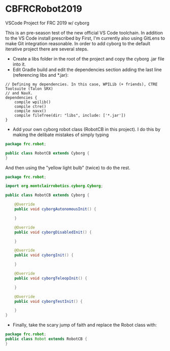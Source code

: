 # CBFRCRobot2019
VSCode Project for FRC 2019 w/ cyborg

This is an pre-season test of the new official VS Code toolchain. 
In addition to the VS Code install prescribed by First, I'm currently also using GitLens to make Git integration reasonable. 
In order to add cyborg to the default iterative project there are several steps. 
* Create a libs folder in the root of the project and copy the cyborg .jar file into it. 
* Edit Gradle build and edit the dependencies section adding the last line (referencing libs and *.jar):
```
// Defining my dependencies. In this case, WPILib (+ friends), CTRE Toolsuite (Talon SRX)
// and NavX.
dependencies {
    compile wpilib()
    compile ctre()
    compile navx()
    compile fileTree(dir: "libs", include: ['*.jar'])
}
```
* Add your own cyborg robot class (RobotCB in this project). I do this by making the delibate mistakes of simply typing
```java
package frc.robot;

public class RobotCB extends Cyborg {
}
```
And then using the "yellow light bulb" (twice) to do the rest. 
```java
package frc.robot;

import org.montclairrobotics.cyborg.Cyborg;

public class RobotCB extends Cyborg {

    @Override
    public void cyborgAutonomousInit() {

    }

    @Override
    public void cyborgDisabledInit() {

    }

    @Override
    public void cyborgInit() {

    }

    @Override
    public void cyborgTeleopInit() {

    }

    @Override
    public void cyborgTestInit() {

    }
}
```
* Finally, take the scary jump of faith and replace the Robot class with:
```java
package frc.robot;
public class Robot extends RobotCB {
}
```
